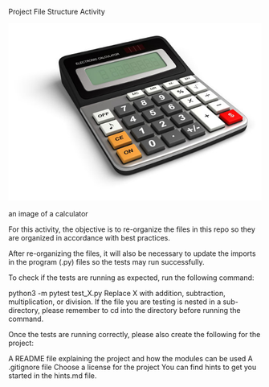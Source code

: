 Project File Structure Activity

![image](assets/calculator.jpg)

an image of a calculator

For this activity, the objective is to re-organize the files in this repo so they are organized in accordance with best practices.

After re-organizing the files, it will also be necessary to update the imports in the program (.py) files so the tests may run successfully.

To check if the tests are running as expected, run the following command:

python3 -m pytest test_X.py
Replace X with addition, subtraction, multiplication, or division. If the file you are testing is nested in a sub-directory, please remember to cd into the directory before running the command.

Once the tests are running correctly, please also create the following for the project:

A README file explaining the project and how the modules can be used
A .gitignore file
Choose a license for the project
You can find hints to get you started in the hints.md file.
